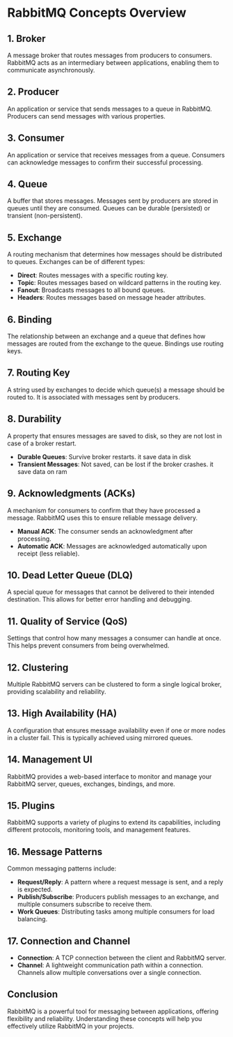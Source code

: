 # RabbitMQ Concepts Overview

## 1. **Broker**
A message broker that routes messages from producers to consumers. RabbitMQ acts as an intermediary between applications, enabling them to communicate asynchronously.

## 2. **Producer**
An application or service that sends messages to a queue in RabbitMQ. Producers can send messages with various properties.

## 3. **Consumer**
An application or service that receives messages from a queue. Consumers can acknowledge messages to confirm their successful processing.

## 4. **Queue**
A buffer that stores messages. Messages sent by producers are stored in queues until they are consumed. Queues can be durable (persisted) or transient (non-persistent).

## 5. **Exchange**
A routing mechanism that determines how messages should be distributed to queues. Exchanges can be of different types:
- **Direct**: Routes messages with a specific routing key.
- **Topic**: Routes messages based on wildcard patterns in the routing key.
- **Fanout**: Broadcasts messages to all bound queues.
- **Headers**: Routes messages based on message header attributes.

## 6. **Binding**
The relationship between an exchange and a queue that defines how messages are routed from the exchange to the queue. Bindings use routing keys.

## 7. **Routing Key**
A string used by exchanges to decide which queue(s) a message should be routed to. It is associated with messages sent by producers.

## 8. **Durability**
A property that ensures messages are saved to disk, so they are not lost in case of a broker restart. 
- **Durable Queues**: Survive broker restarts. it save data in disk
- **Transient Messages**: Not saved, can be lost if the broker crashes. it save data on ram

## 9. **Acknowledgments (ACKs)**
A mechanism for consumers to confirm that they have processed a message. RabbitMQ uses this to ensure reliable message delivery. 
- **Manual ACK**: The consumer sends an acknowledgment after processing.
- **Automatic ACK**: Messages are acknowledged automatically upon receipt (less reliable).

## 10. **Dead Letter Queue (DLQ)**
A special queue for messages that cannot be delivered to their intended destination. This allows for better error handling and debugging.

## 11. **Quality of Service (QoS)**
Settings that control how many messages a consumer can handle at once. This helps prevent consumers from being overwhelmed.

## 12. **Clustering**
Multiple RabbitMQ servers can be clustered to form a single logical broker, providing scalability and reliability.

## 13. **High Availability (HA)**
A configuration that ensures message availability even if one or more nodes in a cluster fail. This is typically achieved using mirrored queues.

## 14. **Management UI**
RabbitMQ provides a web-based interface to monitor and manage your RabbitMQ server, queues, exchanges, bindings, and more.

## 15. **Plugins**
RabbitMQ supports a variety of plugins to extend its capabilities, including different protocols, monitoring tools, and management features.

## 16. **Message Patterns**
Common messaging patterns include:
- **Request/Reply**: A pattern where a request message is sent, and a reply is expected.
- **Publish/Subscribe**: Producers publish messages to an exchange, and multiple consumers subscribe to receive them.
- **Work Queues**: Distributing tasks among multiple consumers for load balancing.

## 17. **Connection and Channel**
- **Connection**: A TCP connection between the client and RabbitMQ server.
- **Channel**: A lightweight communication path within a connection. Channels allow multiple conversations over a single connection.

## Conclusion
RabbitMQ is a powerful tool for messaging between applications, offering flexibility and reliability. Understanding these concepts will help you effectively utilize RabbitMQ in your projects.

